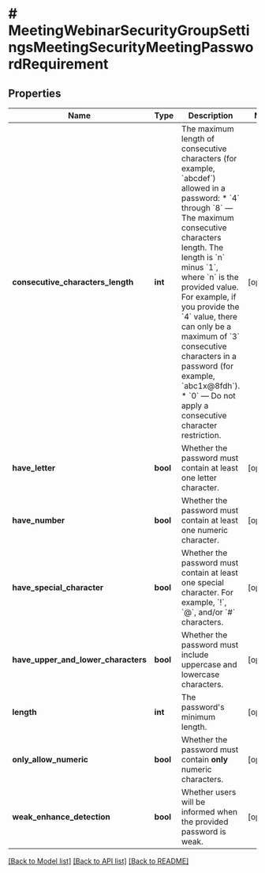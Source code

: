 # # MeetingWebinarSecurityGroupSettingsMeetingSecurityMeetingPasswordRequirement

## Properties

Name | Type | Description | Notes
------------ | ------------- | ------------- | -------------
**consecutive_characters_length** | **int** | The maximum length of consecutive characters (for example, &#x60;abcdef&#x60;) allowed in a password:  * &#x60;4&#x60; through &#x60;8&#x60; — The maximum consecutive characters length. The length is &#x60;n&#x60; minus &#x60;1&#x60;, where &#x60;n&#x60; is the provided value. For example, if you provide the &#x60;4&#x60; value, there can only be a maximum of &#x60;3&#x60; consecutive characters in a password (for example, &#x60;abc1x@8fdh&#x60;).  * &#x60;0&#x60; — Do not apply a consecutive character restriction. | [optional]
**have_letter** | **bool** | Whether the password must contain at least one letter character. | [optional]
**have_number** | **bool** | Whether the password must contain at least one numeric character. | [optional]
**have_special_character** | **bool** | Whether the password must contain at least one special character. For example, &#x60;!&#x60;, &#x60;@&#x60;, and/or &#x60;#&#x60; characters. | [optional]
**have_upper_and_lower_characters** | **bool** | Whether the password must include uppercase and lowercase characters. | [optional]
**length** | **int** | The password&#39;s minimum length. | [optional]
**only_allow_numeric** | **bool** | Whether the password must contain **only** numeric characters. | [optional]
**weak_enhance_detection** | **bool** | Whether users will be informed when the provided password is weak. | [optional]

[[Back to Model list]](../../README.md#models) [[Back to API list]](../../README.md#endpoints) [[Back to README]](../../README.md)
